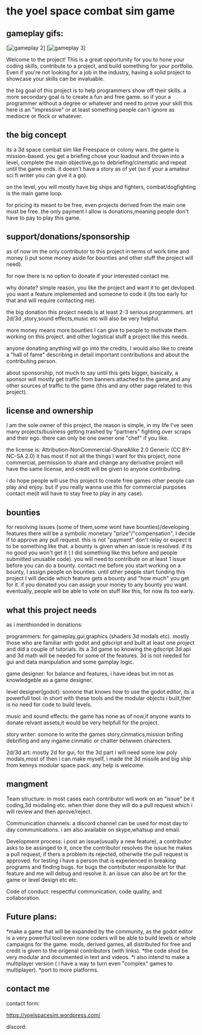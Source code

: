 # the yoel space combat sim game

## gameplay gifs:
[![gameplay 2](https://github.com/yoel123/godot-yoel-space-sim-game/blob/main/gifs/2.gif)]
[![gameplay 3](https://github.com/yoel123/godot-yoel-space-sim-game/blob/main/gifs/3.gif)]

Welcome to the project! This is a great opportunity for you to hone your coding skills, contribute to a project, and build something for your portfolio. Even if you're not looking for a job in the industry, having a solid project to showcase your skills can be invaluable.

the big goal of this project is to help programmers show off their skills. a more secondary goal is to create a fun and free game.
so if your a programmer without a degree or whatever and need to prove your skill this here is an "impressive" or at least something people can't ignore as mediocre or flock or whatever.


## the big concept
its a 3d space combat sim like Freespace or colony wars. the game is mission-based. you get a briefing chose your loadout and thrown into a level, complete the main objective,go to debriefing/cinematic and repeat until the game ends. it doesn't have a story as of yet (so if your a amateur sci fi writer you can give it a go).

on the level, you will mostly have big ships and fighters, combat/dogfighting is the main game loop.

for pricing its meant to be free, even projects derived from the main one must be free. the only payment I allow is donations,meaning people don't have to pay to play this game. 

## support/donations/sponsorship

as of now im the only contributor to this project in terms of work time and money (i put some money aside for bounties and other stuff the project will need).

for now there is no option to donate if your interested contact me.

why donate? simple reason, you like the project and want it to get devloped.
you want a feature implemented and someone to code it (its too early for that and will require contacting me).


the big donation this project needs is at least 2-3 serious programmers. art 2d/3d ,story,sound effects,music etc will also be very helpful.

more money means more bounties I can give to people to motivate them working on this project. and other logistical stuff a project like this needs.

anyone donating anything will go into the credits, I would also like to create a "hall of fame" describing in detail important contributions and about the contributing person.

about sponsorship, not much to say until this gets bigger, basically, a sponsor will mostly get traffic from banners attached to the game,and any other sources of traffic to the game (this and any other page related to this project).

## license and ownership

I am the sole owner of this project, the reason is simple, in my life I've seen many projects/business getting trashed by "partners" fighting over scraps and their ego. there can only be one owner one "chef" if you like.

the license is: Attribution-NonCommercial-ShareAlike 2.0 Generic (CC BY-NC-SA 2.0)
it has most if not all the things I want for this project, none commercial, permission to share and change any derivative project will have the same license, and credit will be given to anyone contributing.

i do hope people will use this project to create free games other people can play and enjoy. but if you really wanna use this for commercial purposes contact me(it will have to stay free to play in any case).

## bounties 

for resolving issues (some of them,some wont have bounties)/developing features there will be a symbolic monetary "prize"/"compensation", I decide if to approve any pull request.
this is not "payment" don't relay or expect it to be something like that.
a bounty is given when an issue is resolved. if its no good you won't get it ( I did something like this before and people submitted unusable code).
you will need to contribute on at least 1 issue before you can do a bounty.
contact me before you start working on a bounty, I assign people on bounties.
until other people start funding this project I will decide which feature gets a bounty and "how much" you get for it.
if you donated you can assign your money to any bounty you want.
eventually, people will be able to vote on stuff like this, for now its too early.

## what this project needs

as i menthionded in donations:

programmers: for gameplay,gui,graphics (shaders 3d modals etc).
mostly those who are familiar with godot and gdscript and built at least
one project and did a couple of tutorials. its a 3d game so knowing the gdscript 3d api and 3d math
will be needed for some of the features.
3d is not needed for gui and data manipulation and some gamplay logic.

game designer: for balance and features, i have ideas but im not as knowledgeble
as a game designer.

level designer(godot): somone that knows how to use the godot editor, its a powerfull tool.
in short with these tools and the modular objects i built,ther is no need for code to 
build levels.

music and sound effects: the game has none as of now,if anyone wants to donate relvant assets,it would be 
very helpfull for the project.

story writer: somone to write the games story,cinmatics,mission brifing debrifing and any
ingame cinmatic or chatter betwwen charecters.

2d/3d art: mostly 2d for gui, for the 3d part i will need some low poly modals,most of then
i can make myself, i made the 3d missile and big ship from kennys modular space pack.
any help is welcome.

## mangment

Team structure: in most cases each contributor will work on an "issue" be it coding,3d modaling etc.
when thier done they will do a pull request which i will review and then aprove/reject.

Communication channels: a discord channel can be used for most day to day communications.
i am also available on skype,whatsup and email.

Development process: i post an issue(usually a new feature), a contributor asks to be assinged to it,
once the contributor resolves the issue he makes a pull request, if thers a problem its rejected,
otherwite the pull request is approved. for testing i have a person that is experienced in breaking
programs and finding bugs. for bugs the contributor responsible for that feature and me will debug and resolve it.
an issue can also be art for the game or level design etc etc.

Code of conduct: respectful communication, code quality, and collaboration.

## Future plans: 

*make a game that will be expanded by the community, as the godot editor
is a very powerful tool even none coders will be able to build levels or whole campaigns for the game.
mods, derived games, all distributed for free and credit is given to the origenal contributors (with links).
*the code shod be very modular and documented in text and videos.
*i also intend to make a multiplayer version ( i have a way to turn even "complex" games to multiplayer).
*port to more platforms.

## contact me

contact form:

https://yoelspacesim.wordpress.com/

discord:
